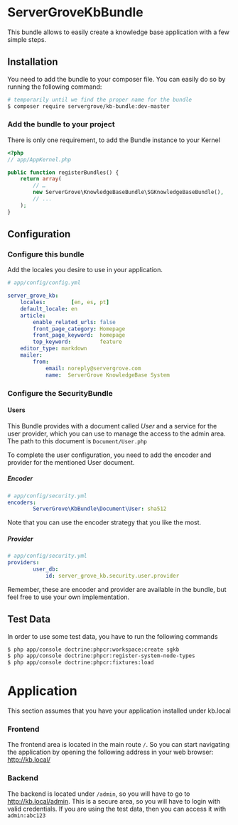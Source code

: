 # ServerGroveKbBundle


This bundle allows to easily create a knowledge base application with a few simple steps.


## Installation

You need to add the bundle to your composer file. You can easily do so by running the following command:

```bash
# temporarily until we find the proper name for the bundle
$ composer require servergrove/kb-bundle:dev-master 
```


### Add the bundle to your project

There is only one requirement, to add the Bundle instance to your Kernel

```php
<?php
// app/AppKernel.php

public function registerBundles() {
    return array(
        // …
        new ServerGrove\KnowledgeBaseBundle\SGKnowledgeBaseBundle(),
        // ...
    );
}
```


Configuration
-------------

### Configure this bundle

Add the locales you desire to use in your application.

```yaml
# app/config/config.yml

server_grove_kb:
    locales:        [en, es, pt]
    default_locale: en
    article:
        enable_related_urls: false
        front_page_category: Homepage
        front_page_keyword:  homepage
        top_keyword:         feature
    editor_type: markdown
    mailer:
        from:
            email: noreply@servergrove.com
            name:  ServerGrove KnowledgeBase System
```

### Configure the SecurityBundle

#### Users

This Bundle provides with a document called *User* and a service for the user provider, which you can use to manage the access to the admin area. The path to this document is `Document/User.php`

To complete the user configuration, you need to add the encoder and provider for the mentioned User document.

##### Encoder

```yaml
# app/config/security.yml
encoders:
        ServerGrove\KbBundle\Document\User: sha512
```

Note that you can use the encoder strategy that you like the most.

##### Provider

```yaml
# app/config/security.yml
providers:
        user_db:
            id: server_grove_kb.security.user.provider
```

Remember, these are encoder and provider are available in the bundle, but feel free to use your own implementation.


Test Data
---------

In order to use some test data, you have to run the following commands

```bash
$ php app/console doctrine:phpcr:workspace:create sgkb
$ php app/console doctrine:phpcr:register-system-node-types
$ php app/console doctrine:phpcr:fixtures:load
```


Application
===========

This section assumes that you have your application installed under kb.local

### Frontend

The frontend area is located in the main route `/`. So you can start navigating the application by opening the following address in your web browser: <http://kb.local/>

### Backend

The backend is located under `/admin`, so you will have to go to <http://kb.local/admin>.
This is a secure area, so you will have to login with valid credentials. If you are using the test data, then you can access it with `admin:abc123`
